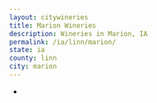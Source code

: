 ```yaml
---
layout: citywineries
title: Marion Wineries
description: Wineries in Marion, IA
permalink: /ia/linn/marion/
state: ia
county: linn
city: marion
---
```

-
